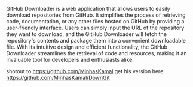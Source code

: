 GitHub Downloader is a web application that allows users to easily download repositories from GitHub. It simplifies the process of retrieving code, documentation, or any other files hosted on GitHub by providing a user-friendly interface. Users can simply input the URL of the repository they want to download, and the GitHub Downloader will fetch the repository's contents and package them into a convenient downloadable file. With its intuitive design and efficient functionality, the GitHub Downloader streamlines the retrieval of code and resources, making it an invaluable tool for developers and enthusiasts alike.

shotout to https://github.com/MinhasKamal
get his version here: https://github.com/MinhasKamal/DownGit
